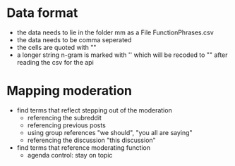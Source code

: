 # Data format

- the data needs to lie in the folder mm as a File FunctionPhrases.csv
- the data needs to be comma seperated
- the cells are quoted with ""
- a longer string n-gram is marked with '' which will be recoded to "" after reading the csv for the api

# Mapping moderation

- find terms that reflect stepping out of the moderation
  - referencing the subreddit
  - referencing previous posts
  - using group references "we should", "you all are saying"
  - referencing the discussion "this discussion"
- find terms that reference moderating function
  - agenda control: stay on topic